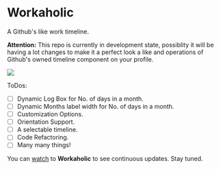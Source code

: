 # Workaholic
A Github's like work timeline.

<b>Attention:</b> This repo is currently in development state, possiblity it will be having a lot changes to make it a perfect look a like and operations of Github's owned timeline component on your profile. 

<img src="https://github.com/hemangshah/Workaholic/blob/master/Screenshots/WHLandscape.png">

ToDos:
- [ ] Dynamic Log Box for No. of days in a month.
- [ ] Dynamic Months label width for No. of days in a month.
- [ ] Customization Options.
- [ ] Orientation Support.
- [ ] A selectable timeline.
- [ ] Code Refactoring.
- [ ] Many many things!

You can [watch](https://github.com/hemangshah/Workaholic/subscription) to **Workaholic** to see continuous updates. Stay tuned.
